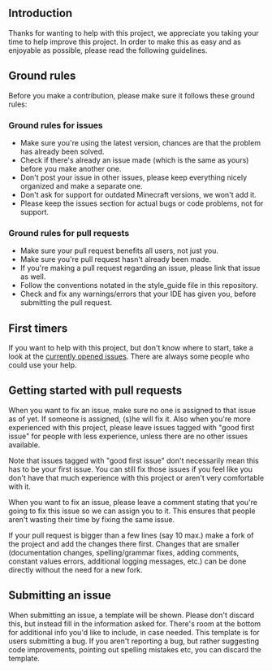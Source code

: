 ## Introduction

Thanks for wanting to help with this project, we appreciate you taking your time to help improve this project.
In order to make this as easy and as enjoyable as possible, please read the following guidelines.

## Ground rules

Before you make a contribution, please make sure it follows these ground rules:

### Ground rules for issues

* Make sure you're using the latest version, chances are that the problem has already been solved.
* Check if there's already an issue made (which is the same as yours) before you make another one.
* Don't post your issue in other issues, please keep everything nicely organized and make a separate one.
* Don't ask for support for outdated Minecraft versions, we won't add it.
* Please keep the issues section for actual bugs or code problems, not for support.

### Ground rules for pull requests

* Make sure your pull request benefits all users, not just you.
* Make sure you're pull request hasn't already been made.
* If you're making a pull request regarding an issue, please link that issue as well.
* Follow the conventions notated in the style_guide file in this repository.
* Check and fix any warnings/errors that your IDE has given you, before submitting the pull request.

## First timers

If you want to help with this project, but don't know where to start, take a look at the
[currently opened issues](https://github.com/stefvanschie/IF/issues). There are always some people who could use your help.

## Getting started with pull requests

When you want to fix an issue, make sure no one is assigned to that issue as of yet. If someone is assigned, (s)he will fix it. Also when you're more experienced with this project, please leave issues tagged with "good first issue" for people with less experience, unless there are no other issues available.

Note that issues tagged with "good first issue" don't necessarily mean this has to be your first issue. You can still fix those issues if you feel like you don't have that much experience with this project or aren't very comfortable with it.

When you want to fix an issue, please leave a comment stating that you're going to fix this issue so we can assign you to it. This ensures that people aren't wasting their time by fixing the same issue.

If your pull request is bigger than a few lines (say 10 max.) make a fork of the project and add the changes there first. Changes
that are smaller (documentation changes, spelling/grammar fixes, adding comments, constant values errors, additional logging messages,
etc.) can be done directly without the need for a new fork.

## Submitting an issue

When submitting an issue, a template will be shown. Please don't discard this, but instead fill in the information asked for. There's
room at the bottom for additional info you'd like to include, in case needed. This template is for users submitting a bug. If you aren't
reporting a bug, but rather suggesting code improvements, pointing out spelling mistakes etc, you can discard the template.
